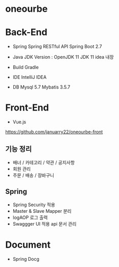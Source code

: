 # oneourbe


# Back-End 

- Spring
    Spring RESTful API 
    Spring Boot 2.7

- Java
  JDK Version : OpenJDK 11
  JDK 11 idea 내장 
  
- Build
  Gradle

- IDE 
  IntelliJ IDEA

- DB
  Mysql 5.7
  Mybatis 3.5.7

# Front-End 
  - Vue.js
  
  https://github.com/januarry22/oneourbe-front

## 기능 정리
   - 배너 / 카테고리 / 약관 / 공지사항
   - 회원 관리
   - 주문 / 배송 / 장바구니
   

## Spring
   - Spring Security 적용
   - Master & Slave Mapper 분리
   - logAOP 로그 출력
   - Swaggger UI 적용 api 문서 관리

# Document
   - Spring Docg
